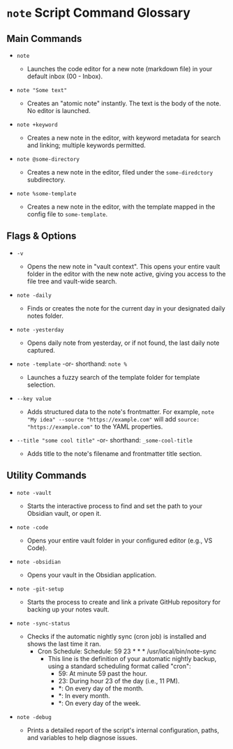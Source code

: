 # `note` Script Command Glossary

## Main Commands

- `note`
  - Launches the code editor for a new note (markdown file) in your default inbox (00 - Inbox).

- `note "Some text"`
  - Creates an "atomic note" instantly. The text is the body of the note. No editor is launched.

- `note +keyword`
  - Creates a new note in the editor, with keyword metadata for search and linking; multiple keywords permitted.

- `note @some-directory`
  - Creates a new note in the editor, filed under the `some-diredctory` subdirectory.

- `note %some-template`
  - Creates a new note in the editor, with the template mapped in the config file to `some-template`.

## Flags & Options

- `-v`
  - Opens the new note in "vault context". This opens your entire vault folder in the editor with the new note active, giving you access to the file tree and vault-wide search.

- `note -daily`
  - Finds or creates the note for the current day in your designated daily notes folder.

- `note -yesterday`
  - Opens daily note from yesterday, or if not found, the last daily note captured.

- `note -template` -or- shorthand: `note %`
  - Launches a fuzzy search of the template folder for template selection.

- `--key value`
  - Adds structured data to the note's frontmatter. For example, `note "My idea" --source "https://example.com"` will add `source: "https://example.com"` to the YAML properties.

- `--title "some cool title"` -or- shorthand: `_some-cool-title`
  - Adds title to the note's filename and frontmatter title section.

## Utility Commands

- `note -vault`
  - Starts the interactive process to find and set the path to your Obsidian vault, or open it.

- `note -code`
  - Opens your entire vault folder in your configured editor (e.g., VS Code).

- `note -obsidian`
  - Opens your vault in the Obsidian application.

- `note -git-setup`
  - Starts the process to create and link a private GitHub repository for backing up your notes vault.

- `note -sync-status`
  - Checks if the automatic nightly sync (cron job) is installed and shows the last time it ran.
      - Cron Schedule: Schedule: 59 23 * * * /usr/local/bin/note-sync
        - This line is the definition of your automatic nightly backup, using a standard scheduling format called "cron":
            - 59: At minute 59 past the hour.
            - 23: During hour 23 of the day (i.e., 11 PM).
            - *: On every day of the month.
            - *: In every month.
            - *: On every day of the week.

- `note -debug`
  - Prints a detailed report of the script's internal configuration, paths, and variables to help diagnose issues.
